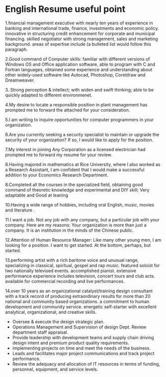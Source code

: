 # English Resume useful point

1.financial management executive with nearly ten years of experience in banking and international trade, finance, investments and economic policy. innovative in structuring credit enhancement for corporate and municipal financing. skilled negotiator with strong management, sales and marketing background. areas of expertise include (a bulleted list would follow this paragraph.

2.Good command of Computer skills: familiar with different versions of Windows OS and Office application software, able to program with C and Fortran languages, obtained some experience and understanding about other widely-used software like Autocad, Photoshop, Coreldraw and Dreamweaver.

3..Strong perception & intellect; with widen and swift thinking; able to be quickly adapted to different environmenet.

4.My desire to locate a responsible position in plant management has prompted me to forward the attached for your consideration.

5.I am writing to inquire opportunities for computer programmers in your organization.

6.Are you currently seeking a security specialist to maintain or upgrade the security of your organization? If so, I would like to apply for the position.

7.My interest in joining Any Corporation as a licensed electrician had prompted me to forward my resume for your review.

8.Having majored in mathematics at Rice University, where I also worked as a Research Assistant, I am confident that I would make a successful addition to your Economics Research Department.

8.Completed all the courses in the specialized field, obtaining good command of theoretic knowledge and experimental and DIY skill; Very adaptable and Good at leaning

10.Having a wide range of hobbies, including oral English, music, movies and literature .

11.I want a job. Not any job with any company, but a particular job with your company. Here are my reasons: Your organization is more than just a company. It is an institution in the minds of the Chinese public.

12.Attention of Human Resource Manager: Like many other young men, I am looking for a position. I want to get started. At the bottom, perhaps, but started.

13.performing artist with a rich baritone voice and unusual range, specializing in classical, spiritual, gospel and rap music. featured soloist for two nationally televised events. accomplished pianist. extensive performance experience includes television, concert tours and club acts. available for commercial recording and live performances.

14.over 10 years as an organizational catalyst/training design consultant with a track record of producing extraordinary results for more than 20 national and community based organizations. a commitment to human development and community service. energetic self-starter with excellent analytical, organizational, and creative skills.

- Oversee & execute the design strategic plan.
- Operations Management and Supervision of design Dept. Review department staff appraisal.
- Provide leadership with development teams and supply chain driving design intent and premium product quality requirements.
- implementing projects on time and meet the needs of the business.
- Leads and facilitates major project communications and track project performance.
- Review the adequacy and allocation of IT resources in terms of funding, personnel, equipment, and service levels.